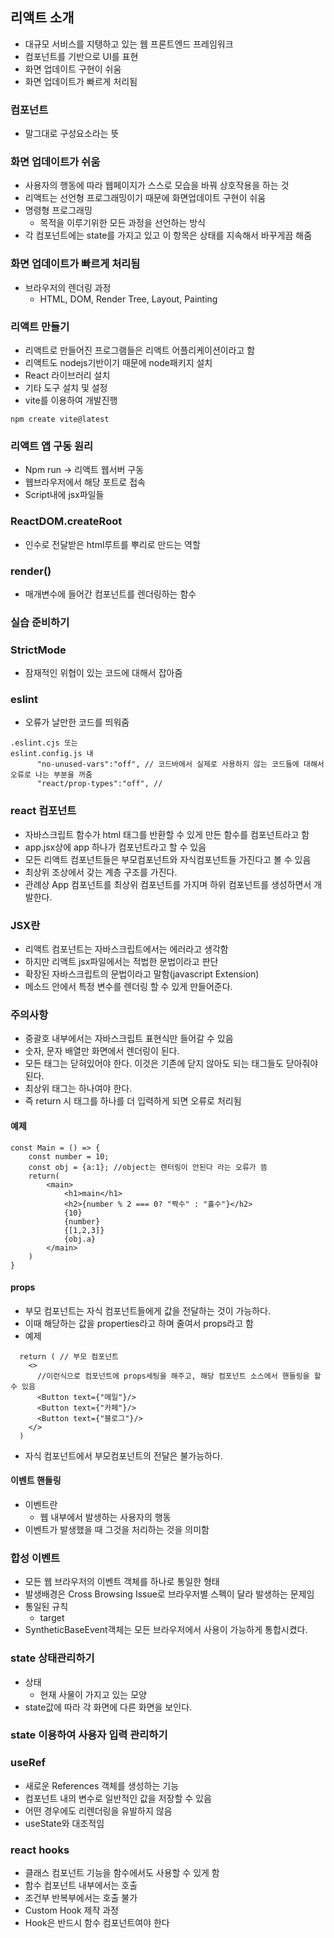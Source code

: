 ## 리액트 소개
- 대규모 서비스를 지탱하고 있는 웹 프론트엔드 프레임워크
- 컴포넌트를 기반으로 UI를 표현
- 화면 업데이트 구현이 쉬움
- 화면 업데이트가 빠르게 처리됨

### 컴포넌트
- 말그대로 구성요소라는 뜻

### 화면 업데이트가 쉬움
- 사용자의 행동에 따라 웹페이지가 스스로 모습을 바꿔 상호작용을 하는 것
- 리액트는 선언형 프로그래밍이기 때문에 화면업데이트 구현이 쉬움
- 명령형 프로그래밍
  - 목적을 이루기위한 모든 과정을 선언하는 방식
- 각 컴포넌트에는 state를 가지고 있고 이 항목은 상태를 지속해서 바꾸게끔 해줌

### 화면 업데이트가 빠르게 처리됨
- 브라우저의 렌더링 과정
  - HTML, DOM, Render Tree, Layout, Painting

### 리액트 만들기
- 리액트로 만들어진 프로그램들은 리액트 어플리케이션이라고 함
- 리액트도 nodejs기반이기 때문에 node패키지 설치
- React 라이브러리 설치
- 기타 도구 설치 및 설정
- vite를 이용하여 개발진행
```
npm create vite@latest
```

### 리액트 앱 구동 원리
- Npm run -> 리액트 웹서버 구동
- 웹브라우저에서 해당 포트로 접속
- Script내에 jsx파일들

### ReactDOM.createRoot
- 인수로 전달받은 html루트를 뿌리로 만드는 역할

### render()
- 매개변수에 들어간 컴포넌트를 렌더링하는 함수

### 실습 준비하기

### StrictMode
- 잠재적인 위협이 있는 코드에 대해서 잡아줌

### eslint
- 오류가 날만한 코드를 띄워줌
```
.eslint.cjs 또는
eslint.config.js 내
      "no-unused-vars":"off", // 코드바에서 실제로 사용하지 않는 코드들에 대해서 오류로 나는 부분을 꺼줌
      "react/prop-types":"off", // 
```

### react 컴포넌트
- 자바스크립트 함수가 html 태그를 반환할 수 있게 만든 함수를 컴포넌트라고 함
- app.jsx상에 app 하나가  컴포넌트라고 할 수 있음
- 모든 리액트 컴포넌트들은 부모컴포넌트와 자식컴포넌트들 가진다고 볼 수 있음
- 최상위 조상에서 갖는 계층 구조를 가진다.
- 관례상 App 컴포넌트를 최상위 컴포넌트를 가지며 하위 컴포넌트를 생성하면서 개발한다.


### JSX란
- 리액트 컴포넌트는 자바스크립트에서는 에러라고 생각함
- 하지만 리액트 jsx파일에서는 적법한 문법이라고 판단
- 확장된 자바스크립트의 문법이라고 말함(javascript Extension)
- 메소드 안에서 특정 변수를 렌더링 할 수 있게 만들어준다.

### 주의사항
- 중괄호 내부에서는 자바스크립트 표현식만 들어갈 수 있음
- 숫자, 문자 배열만 화면에서 렌더링이 된다.
- 모든 태그는 닫혀있어야 한다. 이것은 기존에 닫지 않아도 되는 태그들도 닫아줘야 된다.
- 최상위 태그는 하나여야 한다.
- 즉 return 시 태그를 하나를 더 입력하게 되면 오류로 처리됨

#### 예제

```
const Main = () => {
    const number = 10;
    const obj = {a:1}; //object는 렌터링이 안된다 라는 오류가 뜸
    return(
        <main>
            <h1>main</h1>
            <h2>{number % 2 === 0? "짝수" : "홀수"}</h2> 
            {10}
            {number}
            {[1,2,3]}
            {obj.a}
        </main>
    )
}
```


#### props
- 부모 컴포넌트는 자식 컴포넌트들에게 값을 전달하는 것이 가능하다.
- 이때 해당하는 값을 properties라고 하며 줄여서 props라고 함
- 예제
```
  return ( // 부모 컴포넌트
    <>
      //이런식으로 컴포넌트에 props세팅을 해주고, 해당 컴포넌트 소스에서 핸들링을 할 수 있음
      <Button text={"메일"}/>
      <Button text={"카페"}/>
      <Button text={"블로그"}/>
    </>
  )
```
- 자식 컴포넌트에서 부모컴포넌트의 전달은 불가능하다.

#### 이벤트 핸들링
- 이벤트란
  - 웹 내부에서 발생하는 사용자의 행동
- 이벤트가 발생했을 때 그것을 처리하는 것을 의미함

### 합성 이벤트
- 모든 웹 브라우저의 이벤트 객체를 하나로 통일한 형태
- 발생배경은 Cross Browsing Issue로 브라우저별 스펙이 달라 발생하는 문제임
- 통일된 규칙
  - target
- SyntheticBaseEvent객체는 모든 브라우저에서 사용이 가능하게 통합시켰다.


### state 상태관리하기
- 상태
  - 현재 사물이 가지고 있는 모양
- state값에 따라 각 화면에 다른 화면을 보인다.

### state 이용하여 사용자 입력 관리하기

### useRef
- 새로운 References 객체를 생성하는 기능
- 컴포넌트 내의 변수로 일반적인 값을 저장할 수 있음
- 어떤 경우에도 리렌더링을 유발하지 않음
- useState와 대조적임

### react hooks
- 클래스 컴포넌트 기능을 함수에서도 사용할 수 있게 함
- 함수 컴포넌트 내부에서는 호출
- 조건부 반복부에서는 호출 불가
- Custom Hook 제작 과정
- Hook은 반드시 함수 컴포넌트여야 한다